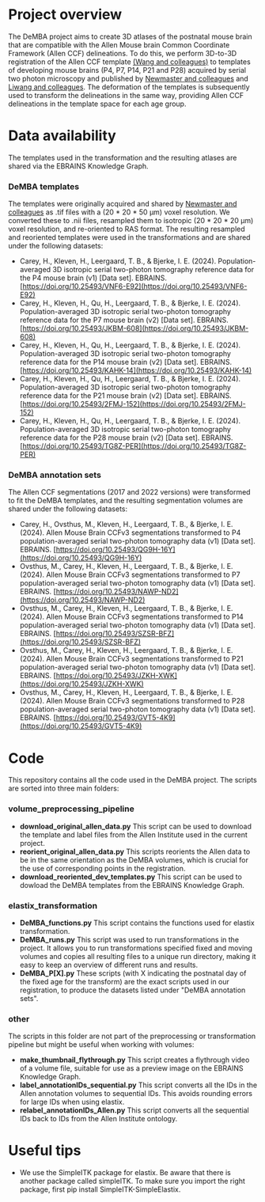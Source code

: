 # Project overview
 The DeMBA project aims to create 3D atlases of the postnatal mouse brain that are compatible with the Allen Mouse brain Common Coordinate Framework (Allen CCF) delineations.
 To do this, we perform 3D-to-3D registration of the Allen CCF template [(Wang and colleagues)](https://www.sciencedirect.com/science/article/pii/S0092867420304025?via%3Dihub) to templates of developing mouse brains (P4, P7, P14, P21 and P28) acquired by serial two photon microscopy and published by [Newmaster and colleagues](https://www.nature.com/articles/s41467-020-15659-1) and [Liwang and colleagues](https://www.ncbi.nlm.nih.gov/pmc/articles/PMC10690281/). The deformation of the templates is subsequently used to transform the delineations in the same way, providing Allen CCF delineations in the template space for each age group.

# Data availability
 The templates used in the transformation and the resulting atlases are shared via the EBRAINS Knowledge Graph.

 ### DeMBA templates
 The templates were originally acquired and shared by [Newmaster and colleagues](https://www.nature.com/articles/s41467-020-15659-1) as .tif files with a (20 * 20 * 50 µm) voxel resolution. We converted these to .nii files, resampled them to isotropic (20 * 20 * 20 µm) voxel resolution, and re-oriented to RAS format. The resulting resampled and reoriented templates were used in the transformations and are shared under the following datasets:
- Carey, H., Kleven, H., Leergaard, T. B., & Bjerke, I. E. (2024). Population-averaged 3D isotropic serial two-photon tomography reference data for the P4 mouse brain (v1) [Data set]. EBRAINS. [https://doi.org/10.25493/VNF6-E92](https://doi.org/10.25493/VNF6-E92)
- Carey, H., Kleven, H., Qu, H., Leergaard, T. B., & Bjerke, I. E. (2024). Population-averaged 3D isotropic serial two-photon tomography reference data for the P7 mouse brain (v2) [Data set]. EBRAINS. [https://doi.org/10.25493/JKBM-608](https://doi.org/10.25493/JKBM-608)
- Carey, H., Kleven, H., Qu, H., Leergaard, T. B., & Bjerke, I. E. (2024). Population-averaged 3D isotropic serial two-photon tomography reference data for the P14 mouse brain (v2) [Data set]. EBRAINS. [https://doi.org/10.25493/KAHK-14](https://doi.org/10.25493/KAHK-14)
- Carey, H., Kleven, H., Qu, H., Leergaard, T. B., & Bjerke, I. E. (2024). Population-averaged 3D isotropic serial two-photon tomography reference data for the P21 mouse brain (v2) [Data set]. EBRAINS. [https://doi.org/10.25493/2FMJ-152](https://doi.org/10.25493/2FMJ-152)
- Carey, H., Kleven, H., Qu, H., Leergaard, T. B., & Bjerke, I. E. (2024). Population-averaged 3D isotropic serial two-photon tomography reference data for the P28 mouse brain (v2) [Data set]. EBRAINS. [https://doi.org/10.25493/TG8Z-PER](https://doi.org/10.25493/TG8Z-PER)



### DeMBA annotation sets
 The Allen CCF segmentations (2017 and 2022 versions) were transformed to fit the DeMBA templates, and the resulting segmentation volumes are shared under the following datasets:
- Carey, H., Ovsthus, M., Kleven, H., Leergaard, T. B., & Bjerke, I. E. (2024). Allen Mouse Brain CCFv3 segmentations transformed to P4 population-averaged serial two-photon tomography data (v1) [Data set]. EBRAINS. [https://doi.org/10.25493/QG9H-16Y](https://doi.org/10.25493/QG9H-16Y)
- Ovsthus, M., Carey, H., Kleven, H., Leergaard, T. B., & Bjerke, I. E. (2024). Allen Mouse Brain CCFv3 segmentations transformed to P7 population-averaged serial two-photon tomography data (v1) [Data set]. EBRAINS. [https://doi.org/10.25493/NAWP-ND2](https://doi.org/10.25493/NAWP-ND2)
- Ovsthus, M., Carey, H., Kleven, H., Leergaard, T. B., & Bjerke, I. E. (2024). Allen Mouse Brain CCFv3 segmentations transformed to P14 population-averaged serial two-photon tomography data (v1) [Data set]. EBRAINS. [https://doi.org/10.25493/SZSR-BFZ](https://doi.org/10.25493/SZSR-BFZ)
- Ovsthus, M., Carey, H., Kleven, H., Leergaard, T. B., & Bjerke, I. E. (2024). Allen Mouse Brain CCFv3 segmentations transformed to P21 population-averaged serial two-photon tomography data (v1) [Data set]. EBRAINS. [https://doi.org/10.25493/JZKH-XWK](https://doi.org/10.25493/JZKH-XWK)
- Ovsthus, M., Carey, H., Kleven, H., Leergaard, T. B., & Bjerke, I. E. (2024). Allen Mouse Brain CCFv3 segmentations transformed to P28 population-averaged serial two-photon tomography data (v1) [Data set]. EBRAINS. [https://doi.org/10.25493/GVT5-4K9](https://doi.org/10.25493/GVT5-4K9)


 # Code
 This repository contains all the code used in the DeMBA project. The scripts are sorted into three main folders:

 ### volume_preprocessing_pipeline
 - **download_original_allen_data.py** This script can be used to download the template and label files from the Allen Institute used in the current project.
 - **reorient_original_allen_data.py** This scripts reorients the Allen data to be in the same orientation as the DeMBA volumes, which is crucial for the use of corresponding points in the registration.
 - **download_reoriented_dev_templates.py** This script can be used to dowload the DeMBA templates from the EBRAINS Knowledge Graph.
   
 ### elastix_transformation
 - **DeMBA_functions.py** This script contains the functions used for elastix transformation.
 - **DeMBA_runs.py** This script was used to run transformations in the project. It allows you to run transformations specified fixed and moving volumes and copies all resulting files to a unique run directory, making it easy to keep an overview of different runs and results.
 - **DeMBA_P[X].py** These scripts (with X indicating the postnatal day of the fixed age for the transform) are the exact scripts used in our registration, to produce the datasets listed under "DeMBA annotation sets".
   
 ### other
 The scripts in this folder are not part of the preprocessing or transformation pipeline but might be useful when working with volumes:
 - **make_thumbnail_flythrough.py** This script creates a flythrough video of a volume file, suitable for use as a preview image on the EBRAINS Knowledge Graph.
 - **label_annotationIDs_sequential.py** This script converts all the IDs in the Allen annotation volumes to sequential IDs. This avoids rounding errors for large IDs when using elastix.
 - **relabel_annotationIDs_Allen.py** This script converts all the sequential IDs back to IDs from the Allen Institute ontology.

 # Useful tips
 - We use the SimpleITK package for elastix. Be aware that there is another package called simpleITK. To make sure you import the right package, first pip install SimpleITK-SimpleElastix.
